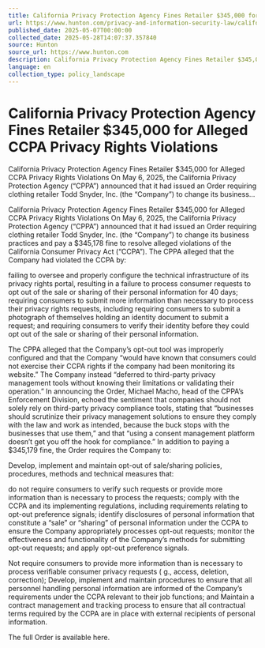 ```yaml
---
title: California Privacy Protection Agency Fines Retailer $345,000 for Alleged CCPA Privacy Rights Violations
url: https://www.hunton.com/privacy-and-information-security-law/california-privacy-protection-agency-fines-retailer-345-000-for-alleged-ccpa-privacy-rights-violations
published_date: 2025-05-07T00:00:00
collected_date: 2025-05-28T14:07:37.357840
source: Hunton
source_url: https://www.hunton.com
description: California Privacy Protection Agency Fines Retailer $345,000 for Alleged CCPA Privacy Rights Violations On May 6, 2025, the California Privacy Protection Agency (“CPPA”) announced that it had issued an Order requiring clothing retailer Todd Snyder, Inc. (the “Company”) to change its business...
language: en
collection_type: policy_landscape
---
```


# California Privacy Protection Agency Fines Retailer $345,000 for Alleged CCPA Privacy Rights Violations

California Privacy Protection Agency Fines Retailer $345,000 for Alleged CCPA Privacy Rights Violations On May 6, 2025, the California Privacy Protection Agency (“CPPA”) announced that it had issued an Order requiring clothing retailer Todd Snyder, Inc. (the “Company”) to change its business...

California Privacy Protection Agency Fines Retailer $345,000 for Alleged CCPA Privacy Rights Violations On May 6, 2025, the California Privacy Protection Agency (“CPPA”) announced that it had issued an Order requiring clothing retailer Todd Snyder, Inc. (the “Company”) to change its business practices and pay a $345,178 fine to resolve alleged violations of the California Consumer Privacy Act (“CCPA”). 
 The CPPA alleged that the Company had violated the CCPA by: 
 
 failing to oversee and properly configure the technical infrastructure of its privacy rights portal, resulting in a failure to process consumer requests to opt out of the sale or sharing of their personal information for 40 days;  
 requiring consumers to submit more information than necessary to process their privacy rights requests, including requiring consumers to submit a photograph of themselves holding an identity document to submit a request; and 
 requiring consumers to verify their identity before they could opt out of the sale or sharing of their personal information. 
 
 The CPPA alleged that the Company’s opt-out tool was improperly configured and that the Company “would have known that consumers could not exercise their CCPA rights if the company had been monitoring its website.” The Company instead “deferred to third-party privacy management tools without knowing their limitations or validating their operation.” In announcing the Order, Michael Macho, head of the CPPA’s Enforcement Division, echoed the sentiment that companies should not solely rely on third-party privacy compliance tools, stating that “businesses should scrutinize their privacy management solutions to ensure they comply with the law and work as intended, because the buck stops with the businesses that use them,” and that “using a consent management platform doesn’t get you off the hook for compliance.” 
 In addition to paying a $345,179 fine, the Order requires the Company to: 
 
 Develop, implement and maintain opt-out of sale/sharing policies, procedures, methods and technical measures that:
 
 do not require consumers to verify such requests or provide more information than is necessary to process the requests; 
 comply with the CCPA and its implementing regulations, including requirements relating to opt-out preference signals; 
 identify disclosures of personal information that constitute a “sale” or “sharing” of personal information under the CCPA to ensure the Company appropriately processes opt-out requests; 
 monitor the effectiveness and functionality of the Company’s methods for submitting opt-out requests; and 
 apply opt-out preference signals.

Not require consumers to provide more information than is necessary to process verifiable consumer privacy requests ( g., access, deletion, correction); 
 Develop, implement and maintain procedures to ensure that all personnel handling personal information are informed of the Company’s requirements under the CCPA relevant to their job functions; and 
 Maintain a contract management and tracking process to ensure that all contractual terms required by the CCPA are in place with external recipients of personal information. 
 
 The full Order is available here.